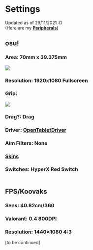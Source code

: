 # Settings
Updated as of 29/11/2021 :D<br>
(Here are my <b><a href="specs.md">Peripherals</a></b>)
## osu!
### Area: 70mm x 39.375mm
![](https://i.imgur.com/eVMkVOE.png)
### Resolution: 1920x1080 Fullscreen
### Grip:
![](https://i.imgur.com/Ls8JD4I.png)
### Drag?: Drag
### Driver: [OpenTabletDriver](https://github.com/OpenTabletDriver/OpenTabletDriver)
### Aim Filters: None
### [Skins](skins.md)
### Switches: HyperX Red Switch<br></br>

## FPS/Koovaks
### Sens: 40.82cm/360
### Valorant: 0.4 800DPI
### Resolution: 1440×1080 4:3
[to be continued]
